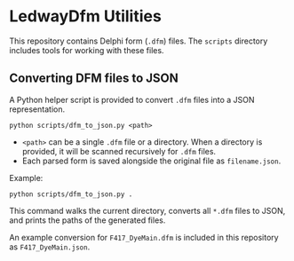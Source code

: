 # LedwayDfm Utilities

This repository contains Delphi form (`.dfm`) files. The `scripts` directory
includes tools for working with these files.

## Converting DFM files to JSON

A Python helper script is provided to convert `.dfm` files into a JSON
representation.

```
python scripts/dfm_to_json.py <path>
```

- `<path>` can be a single `.dfm` file or a directory. When a directory is
  provided, it will be scanned recursively for `.dfm` files.
- Each parsed form is saved alongside the original file as `filename.json`.

Example:

```
python scripts/dfm_to_json.py .
```

This command walks the current directory, converts all `*.dfm` files to JSON,
and prints the paths of the generated files.

An example conversion for `F417_DyeMain.dfm` is included in this repository as
`F417_DyeMain.json`.
